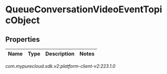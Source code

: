 # QueueConversationVideoEventTopicObject


## Properties

| Name | Type | Description | Notes |
| ------------ | ------------- | ------------- | ------------- |




_com.mypurecloud.sdk.v2:platform-client-v2:223.1.0_
